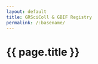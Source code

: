 ```yaml
---
layout: default
title: GRSciColl & GBIF Registry
permalink: /:basename/
---
```


# {{ page.title }}
